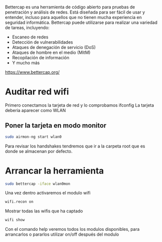 Bettercap es una herramienta de código abierto para pruebas de penetración y análisis de redes. Está diseñada para ser fácil de usar y entender, incluso para aquellos que no tienen mucha experiencia en seguridad informática. Bettercap puede utilizarse para realizar una variedad de tareas, incluyendo:

- Escaneo de redes
- Detección de vulnerabilidades
- Ataques de denegación de servicio (DoS)
- Ataques de hombre en el medio (MitM)
- Recopilación de información
- Y mucho más

https://www.bettercap.org/

# Auditar red wifi
Primero conectamos la tarjeta de red y lo comprobamos
ifconfig
La tarjeta deberia aparecer como WLAN

## **Poner la tarjeta en modo monitor**
```Bash
sudo airmon-ng start wlan0
```
Para revisar los handshakes tendremos que ir a la carpeta root que es donde se almacenan por defecto.

# Arrancar la herramienta
```Bash
sudo bettercap -iface wlan0mon
```

Una vez dentro activaremos el modulo wifi
```Bash
wifi.recon on
```

Mostrar todas las wifis que ha captado 
```Bash
wifi show
```

Con el comando help veremos todos los modulos disponibles, para arrancarlos o pararlos utilizar on/off después del modulo